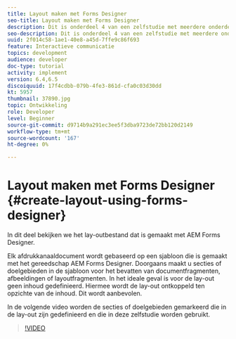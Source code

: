```yaml
---
title: Layout maken met Forms Designer
seo-title: Layout maken met Forms Designer
description: Dit is onderdeel 4 van een zelfstudie met meerdere onderdelen voor het maken van uw eerste interactieve communicatiedocument voor het afdrukkanaal. In dit onderdeel bekijken we het lay-outbestand dat is gemaakt met AEM Forms Designer.
seo-description: Dit is onderdeel 4 van een zelfstudie met meerdere onderdelen voor het maken van uw eerste interactieve communicatiedocument voor het afdrukkanaal. In dit onderdeel bekijken we het lay-outbestand dat is gemaakt met AEM Forms Designer.
uuid: 2f014c58-1ae1-40e8-a45d-7ffe9c86f693
feature: Interactieve communicatie
topics: development
audience: developer
doc-type: tutorial
activity: implement
version: 6.4,6.5
discoiquuid: 17f4cdbb-079b-4fe3-861d-cfa0c03d30dd
kt: 5957
thumbnail: 37890.jpg
topic: Ontwikkeling
role: Developer
level: Beginner
source-git-commit: d9714b9a291ec3ee5f3dba9723de72bb120d2149
workflow-type: tm+mt
source-wordcount: '167'
ht-degree: 0%

---
```



# Layout maken met Forms Designer {#create-layout-using-forms-designer}

In dit deel bekijken we het lay-outbestand dat is gemaakt met AEM Forms Designer.

Elk afdrukkanaaldocument wordt gebaseerd op een sjabloon die is gemaakt met het gereedschap AEM Forms Designer. Doorgaans maakt u secties of doelgebieden in de sjabloon voor het bevatten van documentfragmenten, afbeeldingen of layoutfragmenten. In het ideale geval is voor de lay-out geen inhoud gedefinieerd. Hiermee wordt de lay-out ontkoppeld ten opzichte van de inhoud. Dit wordt aanbevolen.

In de volgende video worden de secties of doelgebieden gemarkeerd die in de lay-out zijn gedefinieerd en die in deze zelfstudie worden gebruikt.

>[!VIDEO](https://video.tv.adobe.com/v/37890/?quality=9)




